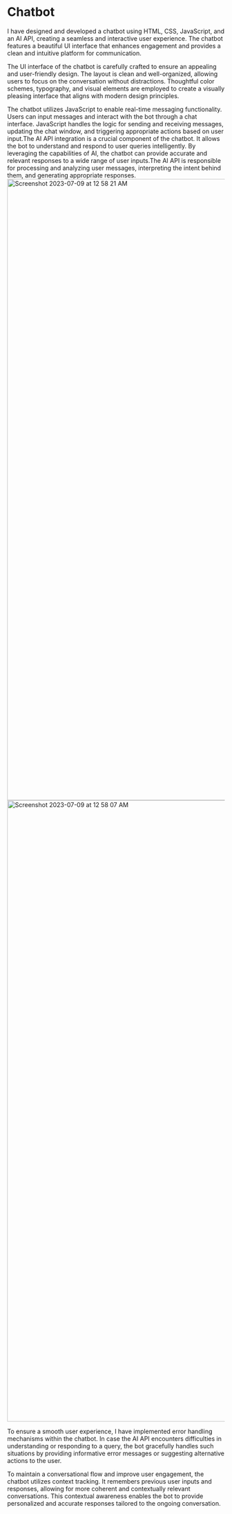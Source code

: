 # Chatbot
I have designed and developed a chatbot using HTML, CSS, JavaScript, and an AI API, creating a seamless and interactive user experience. The chatbot features a beautiful UI interface that enhances engagement and provides a clean and intuitive platform for communication.

The UI interface of the chatbot is carefully crafted to ensure an appealing and user-friendly design. The layout is clean and well-organized, allowing users to focus on the conversation without distractions. Thoughtful color schemes, typography, and visual elements are employed to create a visually pleasing interface that aligns with modern design principles.

The chatbot utilizes JavaScript to enable real-time messaging functionality. Users can input messages and interact with the bot through a chat interface. JavaScript handles the logic for sending and receiving messages, updating the chat window, and triggering appropriate actions based on user input.The AI API integration is a crucial component of the chatbot. It allows the bot to understand and respond to user queries intelligently. By leveraging the capabilities of AI, the chatbot can provide accurate and relevant responses to a wide range of user inputs.The AI API is responsible for processing and analyzing user messages, interpreting the intent behind them, and generating appropriate responses. 
<img width="1440" alt="Screenshot 2023-07-09 at 12 58 21 AM" src="https://github.com/rishitagupta-11/Chatbot/assets/98829809/a5f8123f-99ce-4079-8ebc-4c8c03810146">
<img width="1440" alt="Screenshot 2023-07-09 at 12 58 07 AM" src="https://github.com/rishitagupta-11/Chatbot/assets/98829809/a2220d70-6f93-40e2-86d3-c2b3fd032c41">

To ensure a smooth user experience, I have implemented error handling mechanisms within the chatbot. In case the AI API encounters difficulties in understanding or responding to a query, the bot gracefully handles such situations by providing informative error messages or suggesting alternative actions to the user.

To maintain a conversational flow and improve user engagement, the chatbot utilizes context tracking. It remembers previous user inputs and responses, allowing for more coherent and contextually relevant conversations. This contextual awareness enables the bot to provide personalized and accurate responses tailored to the ongoing conversation.
